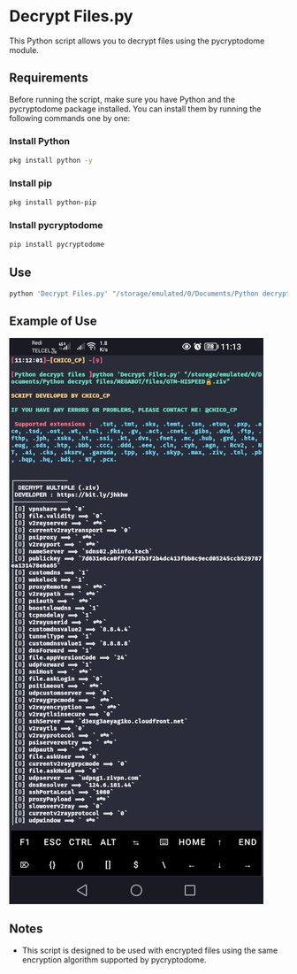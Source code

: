 # Decrypt Files.py

This Python script allows you to decrypt files using the pycryptodome module.

## Requirements

Before running the script, make sure you have Python and the pycryptodome package installed. You can install them by running the following commands one by one:

### Install Python
```bash
pkg install python -y
```

### Install pip
```bash
pkg install python-pip
```

### Install pycryptodome
```bash
pip install pycryptodome
```

## Use
```bash
python 'Decrypt Files.py' "/storage/emulated/0/Documents/Python decrypt files/MEGABOT/files/GTM-HISPEED🔒.ziv"
```
## Example of Use

![Example of use](https://github.com/CHICO-CP/DECODE/raw/main/IGNORE/Screenshot_20240206_111340.jpg)

## Notes

- This script is designed to be used with encrypted files using the same encryption algorithm supported by pycryptodome.
